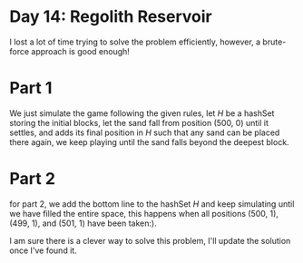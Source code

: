 # Day 14: Regolith Reservoir

I lost a lot of time trying to solve the problem efficiently, however, a brute-force approach is good enough!

# Part 1

We just simulate the game following the given rules, let $H$ be a hashSet storing the initial blocks, let the sand fall from position (500, 0) until it settles, and adds its final position in $H$ such that any sand can be placed there again, we keep playing until the sand falls beyond the deepest block.


# Part 2
for part 2, we add the bottom line to the hashSet $H$ and keep simulating until we have filled the entire space, this happens when all positions (500, 1), (499, 1), and (501, 1) have been taken:).


I am sure there is a clever way to solve this problem, I'll update the solution once I've found it.

